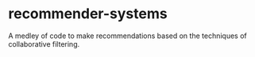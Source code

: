 recommender-systems
===================

A medley of code to make recommendations based on the techniques of collaborative filtering.
